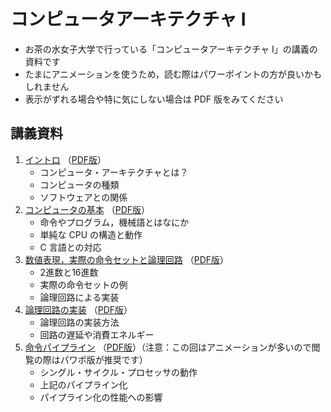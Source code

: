 # コンピュータアーキテクチャ I

* お茶の水女子大学で行っている「コンピュータアーキテクチャ I」の講義の資料です
* たまにアニメーションを使うため，読む際はパワーポイントの方が良いかもしれません
* 表示がずれる場合や特に気にしない場合は PDF 版をみてください

## 講義資料

1. [イントロ](./cai-shioya-01.pptx?raw=true) （[PDF版](./cai-shioya-01.pdf)）
    * コンピュータ・アーキテクチャとは？
    * コンピュータの種類
    * ソフトウェアとの関係
2. [コンピュータの基本](./cai-shioya-02.pptx?raw=true) （[PDF版](./cai-shioya-02.pdf)）
    * 命令やプログラム，機械語とはなにか
    * 単純な CPU の構造と動作
    * C 言語との対応
3. [数値表現，実際の命令セットと論理回路](./cai-shioya-03.pptx?raw=true) （[PDF版](./cai-shioya-03.pdf)）
    * 2進数と16進数
    * 実際の命令セットの例
    * 論理回路による実装
4. [論理回路の実装](./cai-shioya-04.pptx?raw=true) （[PDF版](./cai-shioya-04.pdf)）
    * 論理回路の実装方法
    * 回路の遅延や消費エネルギー
5. [命令パイプライン](./cai-shioya-05.pptx?raw=true) （[PDF版](./cai-shioya-05.pdf)）（注意：この回はアニメーションが多いので閲覧の際はパワポ版が推奨です）
    * シングル・サイクル・プロセッサの動作
    * 上記のパイプライン化
    * パイプライン化の性能への影響


